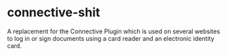 # connective-shit
A replacement for the Connective Plugin which is used on several websites to log in or sign documents using a card reader and an electronic identity card.
